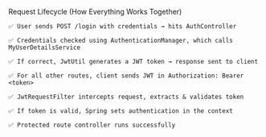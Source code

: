 Request Lifecycle (How Everything Works Together)

    ✅ User sends POST /login with credentials → hits AuthController

    ✅ Credentials checked using AuthenticationManager, which calls MyUserDetailsService

    ✅ If correct, JwtUtil generates a JWT token → response sent to client

    ✅ For all other routes, client sends JWT in Authorization: Bearer <token>

    ✅ JwtRequestFilter intercepts request, extracts & validates token

    ✅ If token is valid, Spring sets authentication in the context

    ✅ Protected route controller runs successfully
